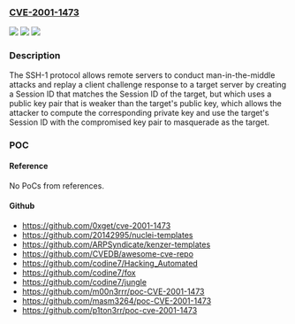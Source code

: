 ### [CVE-2001-1473](https://cve.mitre.org/cgi-bin/cvename.cgi?name=CVE-2001-1473)
![](https://img.shields.io/static/v1?label=Product&message=n%2Fa&color=blue)
![](https://img.shields.io/static/v1?label=Version&message=n%2Fa&color=blue)
![](https://img.shields.io/static/v1?label=Vulnerability&message=n%2Fa&color=brighgreen)

### Description

The SSH-1 protocol allows remote servers to conduct man-in-the-middle attacks and replay a client challenge response to a target server by creating a Session ID that matches the Session ID of the target, but which uses a public key pair that is weaker than the target's public key, which allows the attacker to compute the corresponding private key and use the target's Session ID with the compromised key pair to masquerade as the target.

### POC

#### Reference
No PoCs from references.

#### Github
- https://github.com/0xget/cve-2001-1473
- https://github.com/20142995/nuclei-templates
- https://github.com/ARPSyndicate/kenzer-templates
- https://github.com/CVEDB/awesome-cve-repo
- https://github.com/codine7/Hacking_Automated
- https://github.com/codine7/fox
- https://github.com/codine7/jungle
- https://github.com/m00n3rrr/poc-CVE-2001-1473
- https://github.com/masm3264/poc-CVE-2001-1473
- https://github.com/p1ton3rr/poc-cve-2001-1473

